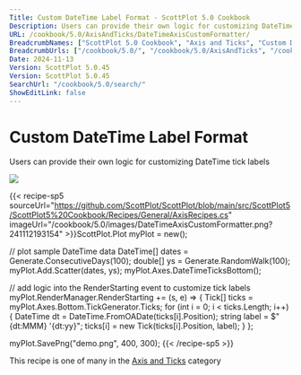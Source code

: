 ```yaml
---
Title: Custom DateTime Label Format - ScottPlot 5.0 Cookbook
Description: Users can provide their own logic for customizing DateTime tick labels
URL: /cookbook/5.0/AxisAndTicks/DateTimeAxisCustomFormatter/
BreadcrumbNames: ["ScottPlot 5.0 Cookbook", "Axis and Ticks", "Custom DateTime Label Format"]
BreadcrumbUrls: ["/cookbook/5.0/", "/cookbook/5.0/AxisAndTicks", "/cookbook/5.0/AxisAndTicks/DateTimeAxisCustomFormatter"]
Date: 2024-11-13
Version: ScottPlot 5.0.45
Version: ScottPlot 5.0.45
SearchUrl: "/cookbook/5.0/search/"
ShowEditLink: false
---
```



<div class='d-flex align-items-center mt-5'>
<h1 class='me-2 text-dark my-0 border-0'>Custom DateTime Label Format</h1>
</div>

Users can provide their own logic for customizing DateTime tick labels

[![](/cookbook/5.0/images/DateTimeAxisCustomFormatter.png?241112193154)](/cookbook/5.0/images/DateTimeAxisCustomFormatter.png?241112193154)

{{< recipe-sp5 sourceUrl="https://github.com/ScottPlot/ScottPlot/blob/main/src/ScottPlot5/ScottPlot5%20Cookbook/Recipes/General/AxisRecipes.cs" imageUrl="/cookbook/5.0/images/DateTimeAxisCustomFormatter.png?241112193154" >}}ScottPlot.Plot myPlot = new();

// plot sample DateTime data
DateTime[] dates = Generate.ConsecutiveDays(100);
double[] ys = Generate.RandomWalk(100);
myPlot.Add.Scatter(dates, ys);
myPlot.Axes.DateTimeTicksBottom();

// add logic into the RenderStarting event to customize tick labels
myPlot.RenderManager.RenderStarting += (s, e) =&gt;
{
    Tick[] ticks = myPlot.Axes.Bottom.TickGenerator.Ticks;
    for (int i = 0; i &lt; ticks.Length; i++)
    {
        DateTime dt = DateTime.FromOADate(ticks[i].Position);
        string label = $"{dt:MMM} '{dt:yy}";
        ticks[i] = new Tick(ticks[i].Position, label);
    }
};

myPlot.SavePng("demo.png", 400, 300);
{{< /recipe-sp5 >}}

<div class='my-5 text-center'>This recipe is one of many in the <a href='/cookbook/5.0/AxisAndTicks'>Axis and Ticks</a> category</div>


